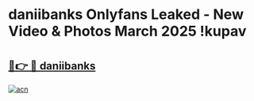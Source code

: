 # daniibanks Onlyfans Leaked - New Video & Photos March 2025 !kupav

# <h2><a href="https://h9v9r8.iuczelnia.edu.pl?title=daniibanks&ref=kupav">🔗👉 🔴 daniibanks</a></h2>

[![acn](https://github.com/user-attachments/assets/0f9c940e-d8b0-45ae-aac7-cd30a18b3e1c)](https://h9v9r8.iuczelnia.edu.pl?title=daniibanks&ref=kupav)

